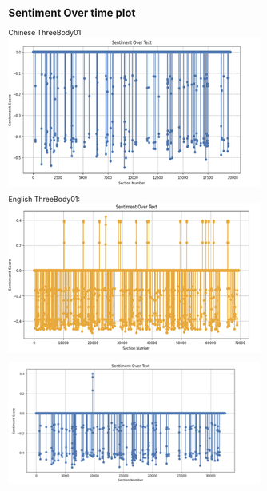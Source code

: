 ## Sentiment Over time plot


Chinese ThreeBody01:
<img src="https://github.com/kli486/ThreeBodyProblem_Sentiment_Analysis/blob/main/Figures/Santi_01_Sentiment_Overtime.png" alt="Santi_01_SentimentOvertime" width="600" height="300"/>

English ThreeBody01:
<img src="https://github.com/kli486/ThreeBodyProblem_Sentiment_Analysis/blob/main/Figures/ThreeBody01_Sentiment_Overtime.png" alt="ThreeBody01_SentimentOvertime" width="600" height="300"/>



![CHN02](https://github.com/kli486/ThreeBodyProblem_Sentiment_Analysis/blob/main/Figures/Santi_02_Sentiment_Overtime.png)
